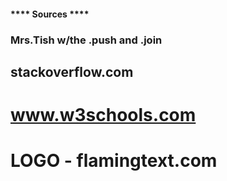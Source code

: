 #### **** Sources ****
### Mrs.Tish w/the .push and .join
## stackoverflow.com
# www.w3schools.com
# LOGO - flamingtext.com
#
